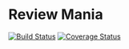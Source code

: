 # Review Mania
[![Build Status](https://secure.travis-ci.org/ankitvr@gmail.com/ReviewMania.png?branch=master)](https://travis-ci.org/ankitvr@gmail.com/ReviewMania)
[![Coverage Status](https://coveralls.io/repos/ankitvr@gmail.com/ReviewMania/badge.svg?branch=master)](https://coveralls.io/r/ankitvr@gmail.com/ReviewMania/?branch=master)
